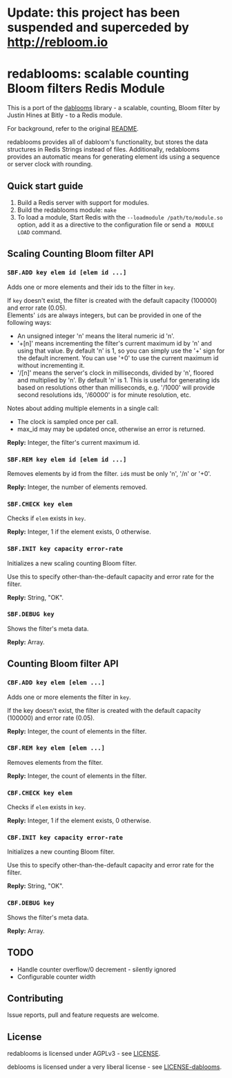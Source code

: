 Update: this project has been suspended and superceded by http://rebloom.io
===

redablooms: scalable counting Bloom filters Redis Module
===

This is a port of the [dablooms](https://github.com/bitly/dablooms) library - a scalable, counting, Bloom filter by Justin Hines at Bitly - to a Redis module.

For background, refer to the original [README](https://github.com/bitly/dablooms/blob/master/README.md).

redablooms provides all of dabloom's functionality, but stores the data structures in Redis Strings instead of files.
Additionally, redablooms provides an automatic means for generating element ids using a sequence or server clock with rounding.

Quick start guide
---

1. Build a Redis server with support for modules.
2. Build the redablooms module: `make`
3. To load a module, Start Redis with the `--loadmodule /path/to/module.so` option, add it as a directive to the configuration file or send a `
MODULE LOAD` command.

Scaling Counting Bloom filter API
---

### `SBF.ADD key elem id [elem id ...]`

Adds one or more elements and their ids to the filter in `key`.

If `key` doesn't exist, the filter is created with the default capacity (100000) and error rate (0.05).  
Elements' `id`s are always integers, but can be provided in one of the following ways:

* An unsigned integer 'n' means the literal numeric id 'n'.
* '+[n]' means incrementing the filter's current maximum id by 'n' and using that value. By default 'n' is 1, so you can simply use the '+' sign for the default increment. You can use '+0' to use the current maximum id without incrementing it. 
* '/[n]' means the server's clock in milliseconds, divided by 'n', floored and multiplied by 'n'. By default 'n' is 1. This is useful for generating ids based on resolutions other than milliseconds, e.g. '/1000' will provide second resolutions ids, '/60000' is for minute resolution, etc.

Notes about adding multiple elements in a single call:

* The clock is sampled once per call.
* max_id may may be updated once, otherwise an error is returned.

**Reply:** Integer, the filter's current maximum id.

### `SBF.REM key elem id [elem id ...]`

Removes elements by id from the filter. `id`s  must be only 'n', '/n' or '+0'.

**Reply:** Integer, the number of elements removed.

### `SBF.CHECK key elem`

Checks if `elem` exists in `key`.

**Reply:** Integer, 1 if the element exists, 0 otherwise.

###  `SBF.INIT key capacity error-rate`

Initializes a new scaling counting Bloom filter.

Use this to specify other-than-the-default capacity and error rate for the filter.

**Reply:** String, "OK".

### `SBF.DEBUG key`

Shows the filter's meta data.

**Reply:** Array.

Counting Bloom filter API
---

### `CBF.ADD key elem [elem ...]`

Adds one or more elements the filter in `key`.

If the key doesn't exist, the filter is created with the default capacity (100000) and error rate (0.05).  

**Reply:** Integer, the count of elements in the filter.

### `CBF.REM key elem [elem ...]`

Removes elements from the filter.

**Reply:** Integer, the count of elements in the filter.

### `CBF.CHECK key elem`

Checks if `elem` exists in `key`.

**Reply:** Integer, 1 if the element exists, 0 otherwise.

###  `CBF.INIT key capacity error-rate`

Initializes a new counting Bloom filter.

Use this to specify other-than-the-default capacity and error rate for the filter.

**Reply:** String, "OK".

### `CBF.DEBUG key`

Shows the filter's meta data.

**Reply:** Array.

TODO
---

* Handle counter overflow/0 decrement - silently ignored
* Configurable counter width

Contributing
---

Issue reports, pull and feature requests are welcome.

License
---

redablooms is licensed under AGPLv3 - see [LICENSE](LICENSE).

deblooms is licensed under a very liberal license - see [LICENSE-dablooms](LICENSE-dablooms).
